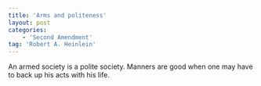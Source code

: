 ```yaml
---
title: 'Arms and politeness'
layout: post
categories:
    - 'Second Amendment'
tag: 'Robert A. Heinlein'
---
```


An armed society is a polite society. Manners are good when one may have to back up his acts with his life.